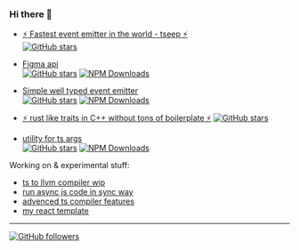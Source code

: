 ### Hi there 👋


* [⚡ Fastest event emitter in the world - tseep ⚡](https://GitHub.com/Morglod/tseep)  
[![GitHub stars](https://img.shields.io/github/stars/Morglod/tseep.svg?style=social&label=Star&maxAge=2592000)](https://GitHub.com/Morglod/tseep/)
<!-- [![NPM Downloads](https://img.shields.io/npm/dw/tseep)](https://www.npmjs.com/package/tseep) -->

* [Figma api](https://github.com/didoo/figma-api)  
[![GitHub stars](https://img.shields.io/github/stars/didoo/figma-api.svg?style=social&label=Star&maxAge=2592000)](https://GitHub.com/didoo/figma-api/)
[![NPM Downloads](https://img.shields.io/npm/dw/figma-api)](https://www.npmjs.com/package/figma-api)

* [Simple well typed event emitter](https://github.com/Morglod/tsee)  
[![GitHub stars](https://img.shields.io/github/stars/Morglod/tsee.svg?style=social&label=Star&maxAge=2592000)](https://GitHub.com/Morglod/tsee/)
[![NPM Downloads](https://img.shields.io/npm/dw/tsee)](https://www.npmjs.com/package/tsee)

* [⚡ rust like traits in C++ without tons of boilerplate ⚡](https://github.com/Morglod/cpp_traits)
[![GitHub stars](https://img.shields.io/github/stars/Morglod/cpp_traits.svg?style=social&label=Star&maxAge=2592000)](https://GitHub.com/Morglod/cpp_traits/)

* [utility for ts args](https://github.com/Morglod/tsargs)  
[![GitHub stars](https://img.shields.io/github/stars/Morglod/tsargs.svg?style=social&label=Star&maxAge=2592000)](https://GitHub.com/Morglod/tsargs/)
[![NPM Downloads](https://img.shields.io/npm/dw/tsargs)](https://www.npmjs.com/package/tsargs)

Working on & experimental stuff:

* [ts to llvm compiler wip](https://github.com/Morglod/ts2llvm)
* [run async js code in sync way](https://github.com/Morglod/sync_async)
* [advenced ts compiler features](https://github.com/Morglod/tsts)
* [my react template](https://github.com/Morglod/react_template)

---

[![GitHub followers](https://img.shields.io/github/followers/Morglod.svg?style=social&label=Follow&maxAge=2592000)](https://github.com/Morglod?tab=followers)

<!--
**Morglod/Morglod** is a ✨ _special_ ✨ repository because its `README.md` (this file) appears on your GitHub profile.

Here are some ideas to get you started:

- 🔭 I’m currently working on ...
- 🌱 I’m currently learning ...
- 👯 I’m looking to collaborate on ...
- 🤔 I’m looking for help with ...
- 💬 Ask me about ...
- 📫 How to reach me: ...
- 😄 Pronouns: ...
- ⚡ Fun fact: ...
-->
